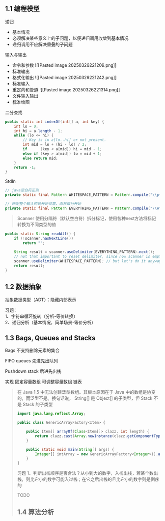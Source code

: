 ## 1.1 编程模型

递归
- 基本情况
- 必须解决某些意义上的子问题，以便递归调用收敛到基本情况
- 递归调用不应解决重叠的子问题

输入与输出
- 命令和参数
  ![[Pasted image 20250326221209.png]]
- 标准输出
- 格式化输出
  ![[Pasted image 20250326221242.png]]
- 标准输入
- 重定向和管道
  ![[Pasted image 20250326221314.png]]
- 文件输入输出
- 标准绘图

二分查找
``` java
public static int indexOf(int[] a, int key) {  
    int lo = 0;  
    int hi = a.length - 1;  
    while (lo <= hi) {  
        // Key is in a[lo..hi] or not present.  
        int mid = lo + (hi - lo) / 2;  
        if      (key < a[mid]) hi = mid - 1;  
        else if (key > a[mid]) lo = mid + 1;  
        else return mid;  
    }  
    return -1;  
}
```

StdIn
``` java
// java空白符正则
private static final Pattern WHITESPACE_PATTERN = Pattern.compile("\\p{javaWhitespace}+");

// 匹配整个输入的最开始位置，而非每行开始
private static final Pattern EVERYTHING_PATTERN = Pattern.compile("\\A");
```

> Scanner 使用分隔符（默认空白符）拆分标记，使用各种next方法将标记转换为不同类型的值

``` java
public static String readAll() {  
    if (!scanner.hasNextLine())  
        return "";  
  
    String result = scanner.useDelimiter(EVERYTHING_PATTERN).next();  
    // not that important to reset delimiter, since now scanner is empty  
    scanner.useDelimiter(WHITESPACE_PATTERN); // but let's do it anyway  
    return result;  
}
```

## 1.2 数据抽象

抽象数据类型（ADT）：隐藏内部表示

习题：  
1、字符串循环旋转（分析-等价转换）  
2、递归分析（基本情况，简单场景-等价分析）
## 1.3 Bags, Queues and Stacks

Bags
不支持删除元素的集合

FIFO queues
先进先出队列

Pushdown stack
后进先出栈

实现
固定容量数组
可调整容量数组
链表

> 在 Java 1.5 中无法创建泛型数组。其根本原因在于 Java 中的数组是协变的，而泛型不是。换句话说， String[] 是 Object[] 的子类型，但 Stack<String> 不是 Stack<Object> 的子类型

``` java
import java.lang.reflect.Array;

public class GenericArrayFactory<Item> {

    public Item[] arrayOf(Class<Item[]> clazz, int length) {
        return clazz.cast(Array.newInstance(clazz.getComponentType(), length));
    }

    public static void main(String[] args) {
        Integer[] intArray = new GenericArrayFactory<Integer>().arrayOf(Integer[].class, 42);
    }
}
```

习题
1、判断出栈顺序是否合法？从小到大的数字，入栈出栈，若某个数出栈，则比它小的数字可能入过栈；在它之后出栈的且比它小的数字则是倒序的

TODO

## 1.4 算法分析



